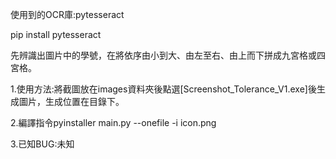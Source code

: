 使用到的OCR庫:pytesseract

pip install pytesseract

先辨識出圖片中的學號，在將依序由小到大、由左至右、由上而下拼成九宮格或四宮格。

1.使用方法:將截圖放在images資料夾後點選[Screenshot_Tolerance_V1.exe]後生成圖片，生成位置在目錄下。

2.編譯指令pyinstaller main.py --onefile -i icon.png

3.已知BUG:未知
